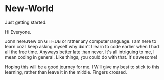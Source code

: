 # New-World
Just getting started.





Hi Everyone.

John here.New on GITHUB or rather any computer language. I am here to learn coz I keep asking myself why didn't I learn to code earlier when I had all the free time. Anyways better late than never. It's all intriguing to me, I mean coding in general. Like things, you could do with that. It's awesome! 

Hoping this will be a good journey for me. I Will give my best to stick to this learning, rather than leave it in the middle.  Fingers crossed.

